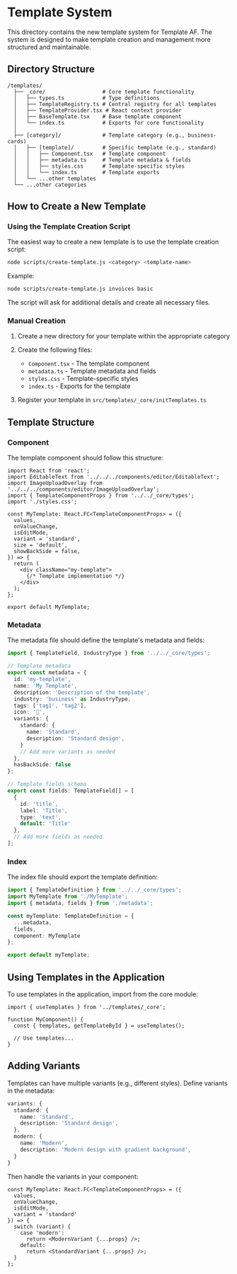# Template System

This directory contains the new template system for Template AF. The system is designed to make template creation and management more structured and maintainable.

## Directory Structure

```
/templates/
  ├── _core/                  # Core template functionality
  │   ├── types.ts            # Type definitions
  │   ├── TemplateRegistry.ts # Central registry for all templates
  │   ├── TemplateProvider.tsx # React context provider
  │   ├── BaseTemplate.tsx    # Base template component
  │   └── index.ts            # Exports for core functionality
  │
  ├── [category]/             # Template category (e.g., business-cards)
  │   ├── [template]/         # Specific template (e.g., standard)
  │   │   ├── Component.tsx   # Template component
  │   │   ├── metadata.ts     # Template metadata & fields
  │   │   ├── styles.css      # Template-specific styles
  │   │   └── index.ts        # Template exports
  │   └── ...other templates
  └── ...other categories
```

## How to Create a New Template

### Using the Template Creation Script

The easiest way to create a new template is to use the template creation script:

```bash
node scripts/create-template.js <category> <template-name>
```

Example:
```bash
node scripts/create-template.js invoices basic
```

The script will ask for additional details and create all necessary files.

### Manual Creation

1. Create a new directory for your template within the appropriate category
2. Create the following files:
   - `Component.tsx` - The template component
   - `metadata.ts` - Template metadata and fields
   - `styles.css` - Template-specific styles
   - `index.ts` - Exports for the template

3. Register your template in `src/templates/_core/initTemplates.ts`

## Template Structure

### Component

The template component should follow this structure:

```tsx
import React from 'react';
import EditableText from '../../../components/editor/EditableText';
import ImageUploadOverlay from '../../../components/editor/ImageUploadOverlay';
import { TemplateComponentProps } from '../../_core/types';
import './styles.css';

const MyTemplate: React.FC<TemplateComponentProps> = ({
  values,
  onValueChange,
  isEditMode,
  variant = 'standard',
  size = 'default',
  showBackSide = false,
}) => {
  return (
    <div className="my-template">
      {/* Template implementation */}
    </div>
  );
};

export default MyTemplate;
```

### Metadata

The metadata file should define the template's metadata and fields:

```ts
import { TemplateField, IndustryType } from '../../_core/types';

// Template metadata
export const metadata = {
  id: 'my-template',
  name: 'My Template',
  description: 'Description of the template',
  industry: 'business' as IndustryType,
  tags: ['tag1', 'tag2'],
  icon: '📄',
  variants: {
    standard: {
      name: 'Standard',
      description: 'Standard design',
    }
    // Add more variants as needed
  },
  hasBackSide: false
};

// Template fields schema
export const fields: TemplateField[] = [
  { 
    id: 'title', 
    label: 'Title', 
    type: 'text', 
    default: 'Title' 
  },
  // Add more fields as needed
];
```

### Index

The index file should export the template definition:

```ts
import { TemplateDefinition } from '../../_core/types';
import MyTemplate from './MyTemplate';
import { metadata, fields } from './metadata';

const myTemplate: TemplateDefinition = {
  ...metadata,
  fields,
  component: MyTemplate
};

export default myTemplate;
```

## Using Templates in the Application

To use templates in the application, import from the core module:

```tsx
import { useTemplates } from '../templates/_core';

function MyComponent() {
  const { templates, getTemplateById } = useTemplates();
  
  // Use templates...
}
```

## Adding Variants

Templates can have multiple variants (e.g., different styles). Define variants in the metadata:

```ts
variants: {
  standard: {
    name: 'Standard',
    description: 'Standard design',
  },
  modern: {
    name: 'Modern',
    description: 'Modern design with gradient background',
  }
}
```

Then handle the variants in your component:

```tsx
const MyTemplate: React.FC<TemplateComponentProps> = ({
  values,
  onValueChange,
  isEditMode,
  variant = 'standard'
}) => {
  switch (variant) {
    case 'modern':
      return <ModernVariant {...props} />;
    default:
      return <StandardVariant {...props} />;
  }
};
```